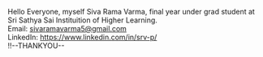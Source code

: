 Hello Everyone, myself Siva Rama Varma, final year under grad student at Sri Sathya Sai Instituition of Higher Learning.<br>
Email: sivaramavarma5@gmail.com<br>
LinkedIn: https://www.linkedin.com/in/srv-p/<br>
!!--THANKYOU--
